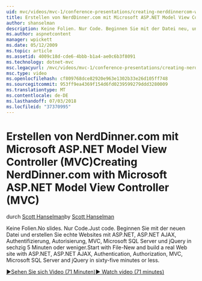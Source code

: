 ```yaml
---
uid: mvc/videos/mvc-1/conference-presentations/creating-nerddinnercom-with-microsoft-aspnet-model-view-controller-mvc
title: Erstellen von NerdDinner.com mit Microsoft ASP.NET Model View Controller (MVC) | Microsoft-Dokumentation
author: shanselman
description: Keine Folien. Nur Code. Beginnen Sie mit der Datei neu, und erstellen Sie echte Websites mit ASP.NET, ASP.NET AJAX, Authentifizierung, Autorisierung, MVC, Microsoft SQL Server und...
ms.author: aspnetcontent
manager: wpickett
ms.date: 05/12/2009
ms.topic: article
ms.assetid: 4009c18d-cde6-4bbb-b1a4-ae0c6b3f8091
ms.technology: dotnet-mvc
msc.legacyurl: /mvc/videos/mvc-1/conference-presentations/creating-nerddinnercom-with-microsoft-aspnet-model-view-controller-mvc
msc.type: video
ms.openlocfilehash: cf809768dce82920e963e1302b33e26d105ff748
ms.sourcegitcommit: 953ff9ea4369f154d6fd0239599279ddd3280009
ms.translationtype: MT
ms.contentlocale: de-DE
ms.lasthandoff: 07/03/2018
ms.locfileid: "37370995"
---
```

<a name="creating-nerddinnercom-with-microsoft-aspnet-model-view-controller-mvc"></a><span data-ttu-id="408c9-105">Erstellen von NerdDinner.com mit Microsoft ASP.NET Model View Controller (MVC)</span><span class="sxs-lookup"><span data-stu-id="408c9-105">Creating NerdDinner.com with Microsoft ASP.NET Model View Controller (MVC)</span></span>
====================
<span data-ttu-id="408c9-106">durch [Scott Hanselman](https://github.com/shanselman)</span><span class="sxs-lookup"><span data-stu-id="408c9-106">by [Scott Hanselman](https://github.com/shanselman)</span></span>

<span data-ttu-id="408c9-107">Keine Folien.</span><span class="sxs-lookup"><span data-stu-id="408c9-107">No slides.</span></span> <span data-ttu-id="408c9-108">Nur Code.</span><span class="sxs-lookup"><span data-stu-id="408c9-108">Just code.</span></span> <span data-ttu-id="408c9-109">Beginnen Sie mit der neuen Datei und erstellen Sie echte Websites mit ASP.NET, ASP.NET AJAX, Authentifizierung, Autorisierung, MVC, Microsoft SQL Server und jQuery in sechzig 5 Minuten oder weniger.</span><span class="sxs-lookup"><span data-stu-id="408c9-109">Start with File-New and build a real Web site with ASP.NET, ASP.NET AJAX, Authentication, Authorization, MVC, Microsoft SQL Server and jQuery in sixty-five minutes or less.</span></span>

[<span data-ttu-id="408c9-110">&#9654;Sehen Sie sich Video (71 Minuten)</span><span class="sxs-lookup"><span data-stu-id="408c9-110">&#9654; Watch video (71 minutes)</span></span>](https://channel9.msdn.com/Blogs/ASP-NET-Site-Videos/creating-nerddinnercom-with-microsoft-aspnet-model-view-controller-mvc)
